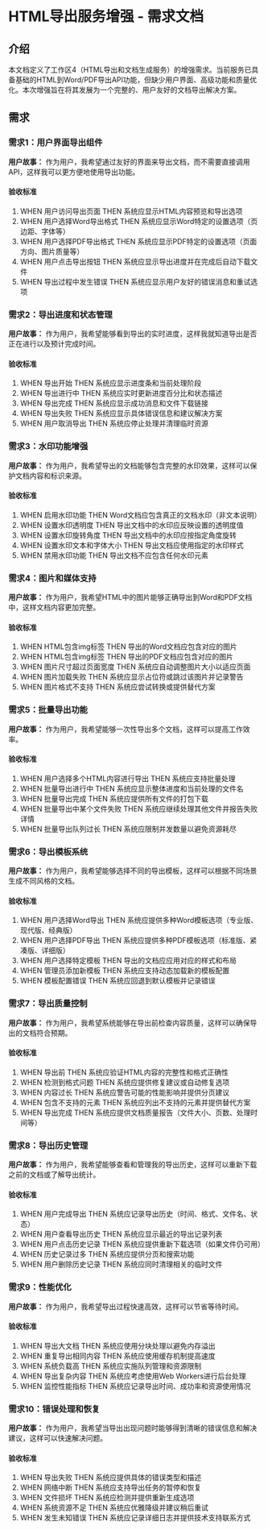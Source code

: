 # HTML导出服务增强 - 需求文档

## 介绍

本文档定义了工作区4（HTML导出和文档生成服务）的增强需求。当前服务已具备基础的HTML到Word/PDF导出API功能，但缺少用户界面、高级功能和质量优化。本次增强旨在将其发展为一个完整的、用户友好的文档导出解决方案。

## 需求

### 需求1：用户界面导出组件

**用户故事：** 作为用户，我希望通过友好的界面来导出文档，而不需要直接调用API，这样我可以更方便地使用导出功能。

#### 验收标准

1. WHEN 用户访问导出页面 THEN 系统应显示HTML内容预览和导出选项
2. WHEN 用户选择Word导出格式 THEN 系统应显示Word特定的设置选项（页边距、字体等）
3. WHEN 用户选择PDF导出格式 THEN 系统应显示PDF特定的设置选项（页面方向、图片质量等）
4. WHEN 用户点击导出按钮 THEN 系统应显示导出进度并在完成后自动下载文件
5. WHEN 导出过程中发生错误 THEN 系统应显示用户友好的错误消息和重试选项

### 需求2：导出进度和状态管理

**用户故事：** 作为用户，我希望能够看到导出的实时进度，这样我就知道导出是否正在进行以及预计完成时间。

#### 验收标准

1. WHEN 导出开始 THEN 系统应显示进度条和当前处理阶段
2. WHEN 导出进行中 THEN 系统应实时更新进度百分比和状态描述
3. WHEN 导出完成 THEN 系统应显示成功消息和文件下载链接
4. WHEN 导出失败 THEN 系统应显示具体错误信息和建议解决方案
5. WHEN 用户取消导出 THEN 系统应停止处理并清理临时资源

### 需求3：水印功能增强

**用户故事：** 作为用户，我希望导出的文档能够包含完整的水印效果，这样可以保护文档内容和标识来源。

#### 验收标准

1. WHEN 启用水印功能 THEN Word文档应包含真正的文档水印（非文本说明）
2. WHEN 设置水印透明度 THEN 导出文档中的水印应反映设置的透明度值
3. WHEN 设置水印旋转角度 THEN 导出文档中的水印应按指定角度旋转
4. WHEN 设置水印文本和字体大小 THEN 导出文档应使用指定的水印样式
5. WHEN 禁用水印功能 THEN 导出文档不应包含任何水印元素

### 需求4：图片和媒体支持

**用户故事：** 作为用户，我希望HTML中的图片能够正确导出到Word和PDF文档中，这样文档内容更加完整。

#### 验收标准

1. WHEN HTML包含img标签 THEN 导出的Word文档应包含对应的图片
2. WHEN HTML包含img标签 THEN 导出的PDF文档应包含对应的图片
3. WHEN 图片尺寸超过页面宽度 THEN 系统应自动调整图片大小以适应页面
4. WHEN 图片加载失败 THEN 系统应显示占位符或跳过该图片并记录警告
5. WHEN 图片格式不支持 THEN 系统应尝试转换或提供替代方案

### 需求5：批量导出功能

**用户故事：** 作为用户，我希望能够一次性导出多个文档，这样可以提高工作效率。

#### 验收标准

1. WHEN 用户选择多个HTML内容进行导出 THEN 系统应支持批量处理
2. WHEN 批量导出进行中 THEN 系统应显示整体进度和当前处理的文件名
3. WHEN 批量导出完成 THEN 系统应提供所有文件的打包下载
4. WHEN 批量导出中某个文件失败 THEN 系统应继续处理其他文件并报告失败详情
5. WHEN 批量导出队列过长 THEN 系统应限制并发数量以避免资源耗尽

### 需求6：导出模板系统

**用户故事：** 作为用户，我希望能够选择不同的导出模板，这样可以根据不同场景生成不同风格的文档。

#### 验收标准

1. WHEN 用户选择Word导出 THEN 系统应提供多种Word模板选项（专业版、现代版、经典版）
2. WHEN 用户选择PDF导出 THEN 系统应提供多种PDF模板选项（标准版、紧凑版、详细版）
3. WHEN 用户选择特定模板 THEN 导出的文档应应用对应的样式和布局
4. WHEN 管理员添加新模板 THEN 系统应支持动态加载新的模板配置
5. WHEN 模板配置错误 THEN 系统应回退到默认模板并记录错误

### 需求7：导出质量控制

**用户故事：** 作为用户，我希望系统能够在导出前检查内容质量，这样可以确保导出的文档符合预期。

#### 验收标准

1. WHEN 导出前 THEN 系统应验证HTML内容的完整性和格式正确性
2. WHEN 检测到格式问题 THEN 系统应提供修复建议或自动修复选项
3. WHEN 内容过长 THEN 系统应警告可能的性能影响并提供分页建议
4. WHEN 包含不支持的元素 THEN 系统应列出不支持的元素并提供替代方案
5. WHEN 导出完成 THEN 系统应提供文档质量报告（文件大小、页数、处理时间等）

### 需求8：导出历史管理

**用户故事：** 作为用户，我希望能够查看和管理我的导出历史，这样可以重新下载之前的文档或了解导出统计。

#### 验收标准

1. WHEN 用户完成导出 THEN 系统应记录导出历史（时间、格式、文件名、状态）
2. WHEN 用户查看导出历史 THEN 系统应显示最近的导出记录列表
3. WHEN 用户点击历史记录 THEN 系统应提供重新下载选项（如果文件仍可用）
4. WHEN 历史记录过多 THEN 系统应提供分页和搜索功能
5. WHEN 用户删除历史记录 THEN 系统应同时清理相关的临时文件

### 需求9：性能优化

**用户故事：** 作为用户，我希望导出过程快速高效，这样可以节省等待时间。

#### 验收标准

1. WHEN 导出大文档 THEN 系统应使用分块处理以避免内存溢出
2. WHEN 重复导出相同内容 THEN 系统应使用缓存机制提高速度
3. WHEN 系统负载高 THEN 系统应实施队列管理和资源限制
4. WHEN 导出复杂内容 THEN 系统应考虑使用Web Workers进行后台处理
5. WHEN 监控性能指标 THEN 系统应记录导出时间、成功率和资源使用情况

### 需求10：错误处理和恢复

**用户故事：** 作为用户，我希望当导出出现问题时能够得到清晰的错误信息和解决建议，这样可以快速解决问题。

#### 验收标准

1. WHEN 导出失败 THEN 系统应提供具体的错误类型和描述
2. WHEN 网络中断 THEN 系统应支持导出任务的暂停和恢复
3. WHEN 文件损坏 THEN 系统应检测并提供重新生成选项
4. WHEN 系统资源不足 THEN 系统应优雅降级并建议稍后重试
5. WHEN 发生未知错误 THEN 系统应记录详细日志并提供技术支持联系方式